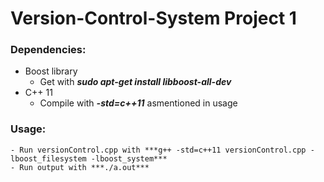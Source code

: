 # Version-Control-System Project 1 #

### Dependencies: ###

* Boost library
    * Get with ***sudo apt-get install libboost-all-dev***
* C++ 11
    * Compile with ***-std=c++11*** asmentioned in usage


### Usage: ###
    - Run versionControl.cpp with ***g++ -std=c++11 versionControl.cpp -lboost_filesystem -lboost_system***
    - Run output with ***./a.out***
